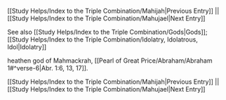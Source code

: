 [[Study Helps/Index to the Triple Combination/Mahijah|Previous Entry]]  ||  [[Study Helps/Index to the Triple Combination/Mahujael|Next Entry]]

 See also [[Study Helps/Index to the Triple Combination/Gods|Gods]]; [[Study Helps/Index to the Triple Combination/Idolatry, Idolatrous, Idol|Idolatry]]

 heathen god of Mahmackrah, [[Pearl of Great Price/Abraham/Abraham 1#^verse-6|Abr. 1:6, 13, 17]].

[[Study Helps/Index to the Triple Combination/Mahijah|Previous Entry]]  ||  [[Study Helps/Index to the Triple Combination/Mahujael|Next Entry]]